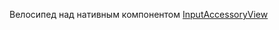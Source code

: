 Велосипед над нативным компонентом [InputAccessoryView](https://reactnative.dev/docs/inputaccessoryview)
